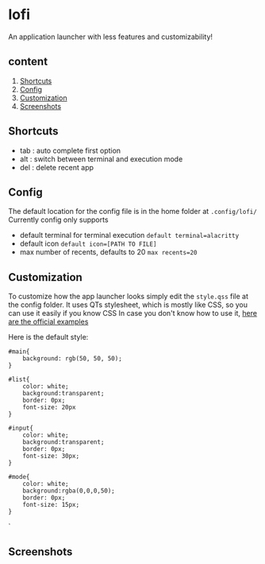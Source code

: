 # lofi
An application launcher with less features and customizability!

## content
1. [Shortcuts](#Shortcuts)
2. [Config](#Config)
3. [Customization](#Customization)
4. [Screenshots](#Screenshots)

## Shortcuts
- tab : auto complete first option
- alt : switch between terminal and execution mode
- del : delete recent app

## Config

The default location for the config file is in the home folder at `.config/lofi/`
Currently config only supports

- default terminal for terminal execution
	`default terminal=alacritty`
- default icon
	`default icon=[PATH TO FILE]`
- max number of recents, defaults to 20
	`max recents=20`

## Customization
To customize how the app launcher looks simply  edit the `style.qss` file at the config folder.
It uses QTs stylesheet, which is mostly like CSS, so you can use it easily if you know CSS
In case you don't know how to use it, [here are the official examples](https://doc.qt.io/qt-5/stylesheet-syntax.html)

Here is the default style:

	#main{
		background: rgb(50, 50, 50);
	}

	#list{
		color: white;
		background:transparent;
		border: 0px;
		font-size: 20px
	}

	#input{
		color: white;
		background:transparent;
		border: 0px;
		font-size: 30px;
	}

	#mode{
		color: white;
		background:rgba(0,0,0,50);
		border: 0px;
		font-size: 15px;
	}
`

## Screenshots